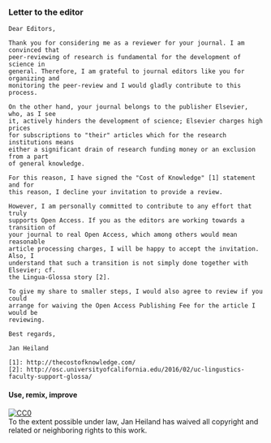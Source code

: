 ### Letter to the editor
```
Dear Editors,

Thank you for considering me as a reviewer for your journal. I am convinced that
peer-reviewing of research is fundamental for the development of science in
general. Therefore, I am grateful to journal editors like you for organizing and
monitoring the peer-review and I would gladly contribute to this process.

On the other hand, your journal belongs to the publisher Elsevier, who, as I see
it, actively hinders the development of science; Elsevier charges high prices
for subscriptions to "their" articles which for the research institutions means
either a significant drain of research funding money or an exclusion from a part
of general knowledge.

For this reason, I have signed the "Cost of Knowledge" [1] statement and for
this reason, I decline your invitation to provide a review. 

However, I am personally committed to contribute to any effort that truly
supports Open Access. If you as the editors are working towards a transition of
your journal to real Open Access, which among others would mean reasonable
article processing charges, I will be happy to accept the invitation. Also, I
understand that such a transition is not simply done together with Elsevier; cf.
the Lingua-Glossa story [2]. 

To give my share to smaller steps, I would also agree to review if you could
arrange for waiving the Open Access Publishing Fee for the article I would be
reviewing.

Best regards,

Jan Heiland

[1]: http://thecostofknowledge.com/ 
[2]: http://osc.universityofcalifornia.edu/2016/02/uc-lingustics-faculty-support-glossa/
```

#### Use, remix, improve

<p xmlns:dct="http://purl.org/dc/terms/">
  <a rel="license"
     href="http://creativecommons.org/publicdomain/zero/1.0/">
    <img src="http://i.creativecommons.org/p/zero/1.0/88x31.png" style="border-style: none;" alt="CC0" />
  </a>
  <br />
  To the extent possible under law,
  <span resource="[_:publisher]" rel="dct:publisher">
    <span property="dct:title">Jan Heiland</span></span>
  has waived all copyright and related or neighboring rights to
  this work.
</p>
